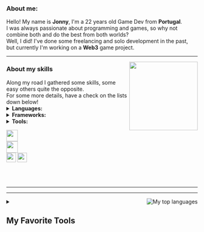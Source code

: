 <img scr="github-header-image.png">
<p align="left">
	<h3>About me:</h3>
	Hello! My name is <b>Jonny</b>, I'm a 22 years old Game Dev from <b>Portugal</b>.<br>
	I was always passionate about programming and games, so why not combine both and do the best from both worlds?<br>
	Well, I did! I've done some freelancing and solo development in the past, but currently I'm working on a <b>Web3</b> game project.
</p>
<hr>
<p>

<img height="180em" src="https://github-readme-stats.vercel.app/api?username=Jonnyriam&show_icons=true&hide_border=true&count_private=true&include_all_commits=true&theme=onedark&hide_rank=true" align="right"/>
	<h3>About my skills</h3>
	Along my road I gathered some skills, some easy others quite the opposite.<br>
	For some more details, have a check on the lists down below!
	<details>
		<summary>
			<b>Languages:</b>
		</summary>
		<p>
			<br>
			These are the ones I feel the most comfortable working on:
			<br>
			<img src="https://skillicons.dev/icons?i=cs,cpp,c,kotlin" height=45px>
			<p>
			But I also do know these:
			<br>
			<img src="https://skillicons.dev/icons?i=js,typescript,lua,py,html,css,mysql" height=45px>
		</p>
	</details>
	<details>
		<summary>
			<b>Frameworks:</b>
		</summary>
		<p>
			These are the ones I feel the most comfortable working on:
			<br>
			<img src="https://skillicons.dev/icons?i=angular,dotnet,nodejs" height=45px> 
			<br>
			But I also do know these:
			<br>
			<img src="https://skillicons.dev/icons?i=django,bootstrap,react" height=45px>
			<br>
			<br>
		</p>
	</details>
	<details>
		<summary>
			<b>Tools:</b>
		</summary>
		<p>
			These are the ones I feel the most comfortable working on:
			<br>
			<img src="https://skillicons.dev/icons?i=angular,dotnet,nodejs" height=45px> 
			<br>
			But I also do know these:
			<br>
			<img src="https://skillicons.dev/icons?i=django,bootstrap,react" height=45px>
			<br>
			<br>
		</p>
	</details>
	
</p>

<p>
	<img src="https://skillicons.dev/icons?i=git,unity,cs,cpp,c,angular,js,html,css,py,lua" height=30px><br>
	<img src="https://skillicons.dev/icons?i=git,unity,cs,cpp,c,angular,js,html,css" height=30px><br>
	<img src="https://img.shields.io/badge/Angular-DD0031?logo=angular&style=flat" height=25px>
	<img src="https://img.shields.io/badge/HTML5-E34F26?logo=html5&style=flat&logoColor=white" height=25px><br>
</p>
<p align="center">
	<br><br>
</p>
<hr>
<p align="center">
</p>
<hr>
<p align=center>
    <img src="https://github-readme-stats.vercel.app/api/top-langs/?username=Jonnyriam&hide_title=true&theme=onedark&hide_border=true&langs_count=10" alt="My top languages" align="right"/>
</p>
<details>
	<summary>
		<h2>My Favorite Tools</h2>
	</summary>
</details>
